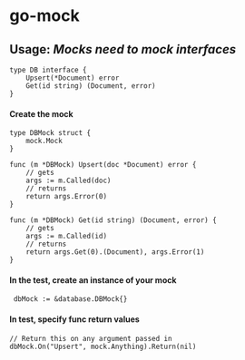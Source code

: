 # go-mock

## Usage: *Mocks need to mock interfaces*


```// API definition
type DB interface {
	Upsert(*Document) error
	Get(id string) (Document, error)
}
```

#### Create the mock

```
type DBMock struct {
	mock.Mock
}

func (m *DBMock) Upsert(doc *Document) error {
	// gets
	args := m.Called(doc)
	// returns
	return args.Error(0)
}

func (m *DBMock) Get(id string) (Document, error) {
	// gets
	args := m.Called(id)
	// returns
	return args.Get(0).(Document), args.Error(1)
}
```

#### In the test, create an instance of your mock

```	dbMock := &database.DBMock{}```

#### In test, specify func return values

```
// Return this on any argument passed in
dbMock.On("Upsert", mock.Anything).Return(nil)
```
